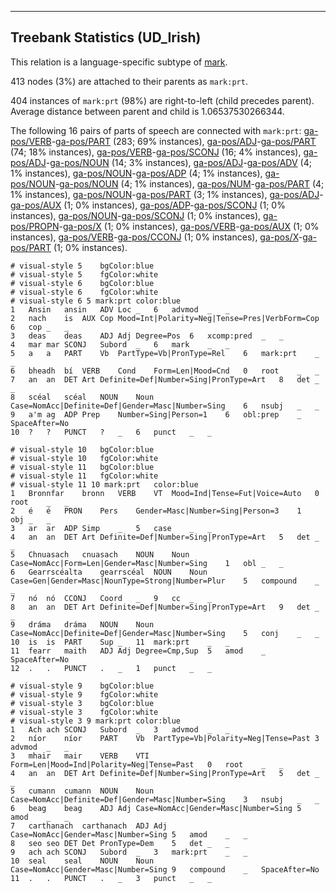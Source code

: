 

--------------------------------------------------------------------------------

## Treebank Statistics (UD_Irish)

This relation is a language-specific subtype of [mark]().

413 nodes (3%) are attached to their parents as `mark:prt`.

404 instances of `mark:prt` (98%) are right-to-left (child precedes parent).
Average distance between parent and child is 1.06537530266344.

The following 16 pairs of parts of speech are connected with `mark:prt`: [ga-pos/VERB]()-[ga-pos/PART]() (283; 69% instances), [ga-pos/ADJ]()-[ga-pos/PART]() (74; 18% instances), [ga-pos/VERB]()-[ga-pos/SCONJ]() (16; 4% instances), [ga-pos/ADJ]()-[ga-pos/NOUN]() (14; 3% instances), [ga-pos/ADJ]()-[ga-pos/ADV]() (4; 1% instances), [ga-pos/NOUN]()-[ga-pos/ADP]() (4; 1% instances), [ga-pos/NOUN]()-[ga-pos/NOUN]() (4; 1% instances), [ga-pos/NUM]()-[ga-pos/PART]() (4; 1% instances), [ga-pos/NOUN]()-[ga-pos/PART]() (3; 1% instances), [ga-pos/ADJ]()-[ga-pos/AUX]() (1; 0% instances), [ga-pos/ADP]()-[ga-pos/SCONJ]() (1; 0% instances), [ga-pos/NOUN]()-[ga-pos/SCONJ]() (1; 0% instances), [ga-pos/PROPN]()-[ga-pos/X]() (1; 0% instances), [ga-pos/VERB]()-[ga-pos/AUX]() (1; 0% instances), [ga-pos/VERB]()-[ga-pos/CCONJ]() (1; 0% instances), [ga-pos/X]()-[ga-pos/PART]() (1; 0% instances).


~~~ conllu
# visual-style 5	bgColor:blue
# visual-style 5	fgColor:white
# visual-style 6	bgColor:blue
# visual-style 6	fgColor:white
# visual-style 6 5 mark:prt	color:blue
1	Ansin	ansin	ADV	Loc	_	6	advmod	_	_
2	nach	is	AUX	Cop	Mood=Int|Polarity=Neg|Tense=Pres|VerbForm=Cop	6	cop	_	_
3	deas	deas	ADJ	Adj	Degree=Pos	6	xcomp:pred	_	_
4	mar	mar	SCONJ	Subord	_	6	mark	_	_
5	a	a	PART	Vb	PartType=Vb|PronType=Rel	6	mark:prt	_	_
6	bheadh	bí	VERB	Cond	Form=Len|Mood=Cnd	0	root	_	_
7	an	an	DET	Art	Definite=Def|Number=Sing|PronType=Art	8	det	_	_
8	scéal	scéal	NOUN	Noun	Case=NomAcc|Definite=Def|Gender=Masc|Number=Sing	6	nsubj	_	_
9	a'm	ag	ADP	Prep	Number=Sing|Person=1	6	obl:prep	_	SpaceAfter=No
10	?	?	PUNCT	?	_	6	punct	_	_

~~~


~~~ conllu
# visual-style 10	bgColor:blue
# visual-style 10	fgColor:white
# visual-style 11	bgColor:blue
# visual-style 11	fgColor:white
# visual-style 11 10 mark:prt	color:blue
1	Bronnfar	bronn	VERB	VT	Mood=Ind|Tense=Fut|Voice=Auto	0	root	_	_
2	é	é	PRON	Pers	Gender=Masc|Number=Sing|Person=3	1	obj	_	_
3	ar	ar	ADP	Simp	_	5	case	_	_
4	an	an	DET	Art	Definite=Def|Number=Sing|PronType=Art	5	det	_	_
5	Chnuasach	cnuasach	NOUN	Noun	Case=NomAcc|Form=Len|Gender=Masc|Number=Sing	1	obl	_	_
6	Gearrscéalta	gearrscéal	NOUN	Noun	Case=Gen|Gender=Masc|NounType=Strong|Number=Plur	5	compound	_	_
7	nó	nó	CCONJ	Coord	_	9	cc	_	_
8	an	an	DET	Art	Definite=Def|Number=Sing|PronType=Art	9	det	_	_
9	dráma	dráma	NOUN	Noun	Case=NomAcc|Definite=Def|Gender=Masc|Number=Sing	5	conj	_	_
10	is	is	PART	Sup	_	11	mark:prt	_	_
11	fearr	maith	ADJ	Adj	Degree=Cmp,Sup	5	amod	_	SpaceAfter=No
12	.	.	PUNCT	.	_	1	punct	_	_

~~~


~~~ conllu
# visual-style 9	bgColor:blue
# visual-style 9	fgColor:white
# visual-style 3	bgColor:blue
# visual-style 3	fgColor:white
# visual-style 3 9 mark:prt	color:blue
1	Ach	ach	SCONJ	Subord	_	3	advmod	_	_
2	níor	níor	PART	Vb	PartType=Vb|Polarity=Neg|Tense=Past	3	advmod	_	_
3	mhair	mair	VERB	VTI	Form=Len|Mood=Ind|Polarity=Neg|Tense=Past	0	root	_	_
4	an	an	DET	Art	Definite=Def|Number=Sing|PronType=Art	5	det	_	_
5	cumann	cumann	NOUN	Noun	Case=NomAcc|Definite=Def|Gender=Masc|Number=Sing	3	nsubj	_	_
6	beag	beag	ADJ	Adj	Case=NomAcc|Gender=Masc|Number=Sing	5	amod	_	_
7	carthanach	carthanach	ADJ	Adj	Case=NomAcc|Gender=Masc|Number=Sing	5	amod	_	_
8	seo	seo	DET	Det	PronType=Dem	5	det	_	_
9	ach	ach	SCONJ	Subord	_	3	mark:prt	_	_
10	seal	seal	NOUN	Noun	Case=NomAcc|Gender=Masc|Number=Sing	9	compound	_	SpaceAfter=No
11	.	.	PUNCT	.	_	3	punct	_	_

~~~


